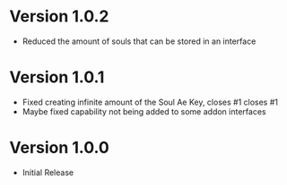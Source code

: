 # Version 1.0.2

* Reduced the amount of souls that can be stored in an interface

# Version 1.0.1
* Fixed creating infinite amount of the Soul Ae Key, closes #1 closes #1
* Maybe fixed capability not being added to some addon interfaces

# Version 1.0.0
 
* Initial Release